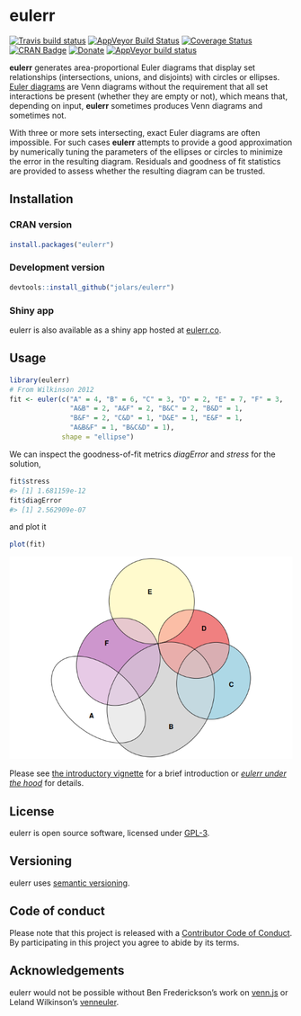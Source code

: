 
<!-- README.md is generated from README.Rmd. Please edit that file -->

# eulerr

<!-- badges: start -->

[![Travis build
status](https://travis-ci.org/jolars/eulerr.svg?branch=master)](https://travis-ci.org/jolars/eulerr)
[![AppVeyor Build
Status](https://ci.appveyor.com/api/projects/status/github/jolars/eulerr?branch=master&svg=true)](https://ci.appveyor.com/project/jolars/eulerr)
[![Coverage
Status](https://codecov.io/gh/jolars/eulerr/branch/master/graph/badge.svg)](https://codecov.io/gh/jolars/eulerr)
[![CRAN
Badge](http://www.r-pkg.org/badges/version/eulerr)](https://cran.r-project.org/package=eulerr)
[![Donate](https://img.shields.io/badge/Donate-PayPal-blue.svg)](https://www.paypal.com/cgi-bin/webscr?cmd=_s-xclick&hosted_button_id=KERLYHUY639WU)
[![AppVeyor build
status](https://ci.appveyor.com/api/projects/status/github/jolars/eulerr?branch=master&svg=true)](https://ci.appveyor.com/project/jolars/eulerr)
<!-- badges: end -->

**eulerr** generates area-proportional Euler diagrams that display set
relationships (intersections, unions, and disjoints) with circles or
ellipses. [Euler diagrams](https://en.wikipedia.org/wiki/Euler_diagram)
are Venn diagrams without the requirement that all set interactions be
present (whether they are empty or not), which means that, depending on
input, **eulerr** sometimes produces Venn diagrams and sometimes not.

With three or more sets intersecting, exact Euler diagrams are often
impossible. For such cases **eulerr** attempts to provide a good
approximation by numerically tuning the parameters of the ellipses or
circles to minimize the error in the resulting diagram. Residuals and
goodness of fit statistics are provided to assess whether the resulting
diagram can be trusted.

## Installation

### CRAN version

``` r
install.packages("eulerr")
```

### Development version

``` r
devtools::install_github("jolars/eulerr")
```

### Shiny app

eulerr is also available as a shiny app hosted at
[eulerr.co](http://eulerr.co).

## Usage

``` r
library(eulerr)
# From Wilkinson 2012
fit <- euler(c("A" = 4, "B" = 6, "C" = 3, "D" = 2, "E" = 7, "F" = 3,
               "A&B" = 2, "A&F" = 2, "B&C" = 2, "B&D" = 1,
               "B&F" = 2, "C&D" = 1, "D&E" = 1, "E&F" = 1,
               "A&B&F" = 1, "B&C&D" = 1),
             shape = "ellipse")
```

We can inspect the goodness-of-fit metrics *diagError* and *stress* for
the solution,

``` r
fit$stress
#> [1] 1.681159e-12
fit$diagError
#> [1] 2.562909e-07
```

and plot it

``` r
plot(fit)
```

![](man/figures/README-plot_method-1.png)<!-- -->

Please see [the introductory
vignette](https://CRAN.R-project.org/package=eulerr/vignettes/introduction.html)
for a brief introduction or [*eulerr under the
hood*](https://CRAN.R-project.org/package=eulerr/vignettes/under-the-hood.html)
for details.

## License

eulerr is open source software, licensed under
[GPL-3](https://github.com/jolars/eulerr/blob/master/LICENSE).

## Versioning

eulerr uses [semantic versioning](http://semver.org).

## Code of conduct

Please note that this project is released with a [Contributor Code of
Conduct](https://github.com/jolars/eulerr/blob/master/CONDUCT.md). By
participating in this project you agree to abide by its terms.

## Acknowledgements

eulerr would not be possible without Ben Frederickson’s work on
[venn.js](http://www.benfrederickson.com) or Leland Wilkinson’s
[venneuler](https://cran.r-project.org/package=venneuler).
